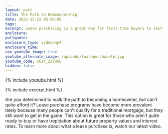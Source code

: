 ```yaml
---
layout: post
title: The Path to Homeownership
date: 2022-12-22 05:00:00
tags:
excerpt: Lease purchasing is a great way for first-time buyers to test the water.
enclosure:
pullquote:
enclosure_type: video/mp4
enclosure_time:
use_youtube_image: true
youtube_alternate_image: /uploads/leasepurchasetn.jpg
youtube_code: c61r_2iYRuU
hidden: false
---
```

{% include youtube.html %}

{% include excerpt.html %}

Are you determined to walk the path to becoming a homeowner, but can’t quite afford it? Lease purchase programs have become more prevalent lately because many people can’t qualify for a traditional mortgage, but they still want to get in the game. This option is great for those who aren't quite ready to buy or have trepidation about future property values and interest rates. To learn more about what a lease purchase is, watch our latest video.